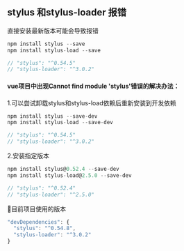 ## stylus 和stylus-loader 报错

直接安装最新版本可能会导致报错

```js
npm install stylus --save
npm install stylus-load --save

// "stylus": "^0.54.5"
// "stylus-loader": "^3.0.2"
```

#### vue项目中出现Cannot find module 'stylus'错误的解决办法：

1.可以尝试卸载stylus和stylus-load依赖后重新安装到开发依赖

```js
npm install stylus --save-dev
npm install stylus-load --save-dev

// "stylus": "^0.54.5"
// "stylus-loader": "^3.0.2"
```

2.安装指定版本

```js
npm install stylus@0.52.4 --save-dev
npm install stylus-load@2.5.0 --save-dev

// "stylus": "^0.52.4"
// "stylus-loader": "^2.5.0"
```

:bell:目前项目使用的版本

```js
"devDependencies": {
  "stylus": "^0.54.8",
  "stylus-loader": "^3.0.2"
}
```



